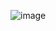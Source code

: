 ![image](https://github.com/PatGold1/zombie/assets/49486342/93dccd5f-1094-4c18-9293-5d72dd0cd36d)
   
